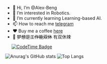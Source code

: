 - 👋 Hi, I’m @Alex-Beng 
- 👀 I’m interested in Robotics.
- 🌱 I’m currently learning Learning-based AI.
- 📫 How to reach me [telegram](https://t.me/AAAlexBeng)
- ❤️ Buy me a coffee [here](./vx.png)
- 🤡 ~~梦想是工作能双休~~ 有双休辣

&nbsp;&nbsp;&nbsp;&nbsp; [![CodeTime Badge](https://img.shields.io/endpoint?style=flat-square&color=fff&url=https%3A%2F%2Fapi.codetime.dev%2Fshield%3Fid%3D25259%26project%3D%26in=0)](https://codetime.dev)


![Anurag's GitHub stats](https://github-readme-stats-alexbengs-projects.vercel.app/api?username=alex-beng)
![Top Langs](https://github-readme-stats-alexbengs-projects.vercel.app/api/top-langs/?username=alex-beng&layout=compact)




<!---
Alex-Beng/Alex-Beng is a ✨ special ✨ repository because its `README.md` (this file) appears on your GitHub profile.
You can click the Preview link to take a look at your changes.
--->
